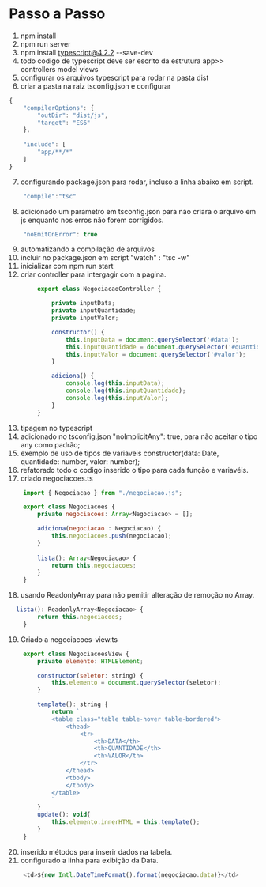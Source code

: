 # Passo a Passo

1. npm install
2. npm run server
3. npm install typescript@4.2.2 --save-dev
4. todo codigo de typescript deve ser escrito da estrutura
   app>>
   controllers
   model
   views
5. configurar os arquivos typescript para rodar na pasta dist
6. criar a pasta na raiz tsconfig.json e configurar

```js
{
    "compilerOptions": {
        "outDir": "dist/js",
        "target": "ES6"
    },
    
    "include": [
        "app/**/*"
    ]
}
```

7. configurando package.json para rodar, incluso a linha abaixo em script.

```js
    "compile":"tsc"
```

8. adicionado um parametro em tsconfig.json para não criara o arquivo em js enquanto nos erros não forem corrigidos.

```js
    "noEmitOnError": true
```

9. automatizando a compilação de arquivos
10. incluir no package.json em script "watch" : "tsc -w"
11. inicializar com npm run start
12. criar controller para intergagir com a pagina.

```js
        export class NegociacaoController {

            private inputData; 
            private inputQuantidade;
            private inputValor;

            constructor() {
                this.inputData = document.querySelector('#data');
                this.inputQuantidade = document.querySelector('#quantidade');
                this.inputValor = document.querySelector('#valor');
            }

            adiciona() {
                console.log(this.inputData);
                console.log(this.inputQuantidade);
                console.log(this.inputValor);
            }
        }
```

13. tipagem no typescript
14. adicionado no tsconfig.json "noImplicitAny": true, para não aceitar o tipo any como padrão;
15. exemplo de uso de tipos de variaveis constructor(data: Date, quantidade: number, valor: number);
16. refatorado todo o codigo inserido o tipo para cada função e variavéis.
17. criado negociacoes.ts

```js
    import { Negociacao } from "./negociacao.js";

    export class Negociacoes {
        private negociacoes: Array<Negociacao> = [];

        adiciona(negociacao : Negociacao) {
            this.negociacoes.push(negociacao);
        }
        
        lista(): Array<Negociacao> {
            return this.negociacoes;        
        }
    }
```

18. usando ReadonlyArray para não pemitir alteração de remoção no Array.

```js
  lista(): ReadonlyArray<Negociacao> {
        return this.negociacoes;        
    }
```

19. Criado a negociacoes-view.ts
```js
    export class NegociacoesView {
        private elemento: HTMLElement;

        constructor(seletor: string) {
            this.elemento = document.querySelector(seletor);        
        }

        template(): string {
            return `
            <table class="table table-hover table-bordered">
                <thead>
                    <tr>
                        <th>DATA</th>
                        <th>QUANTIDADE</th>
                        <th>VALOR</th>
                    </tr>
                </thead>
                <tbody>
                </tbody>
            </table>        
            `
        }
        update(): void{
            this.elemento.innerHTML = this.template();
        }
    }
```

20. inserido métodos para inserir dados na tabela.
21. configurado a linha para exibição da Data.
```js
    <td>${new Intl.DateTimeFormat().format(negociacao.data)}</td>
```

